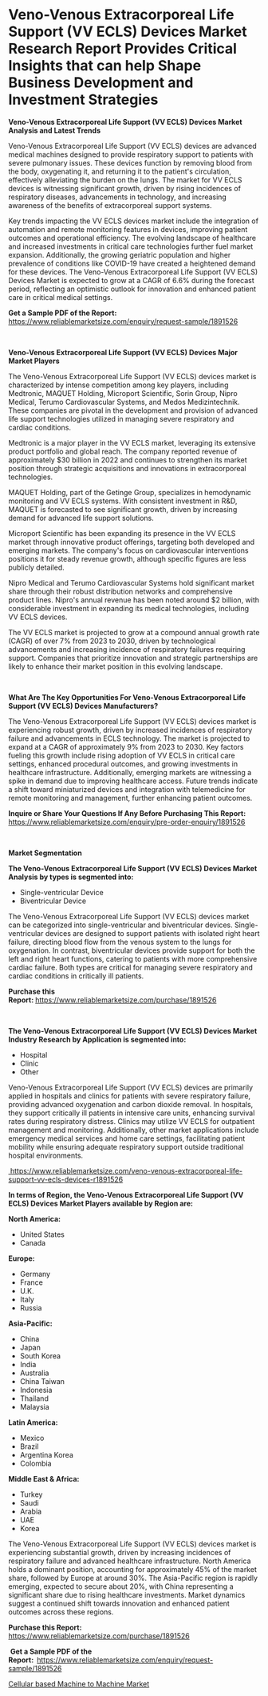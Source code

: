 <p><h1>Veno-Venous Extracorporeal Life Support (VV ECLS) Devices Market Research Report Provides Critical Insights that can help Shape Business Development and Investment Strategies</h1></p><p><strong>Veno-Venous Extracorporeal Life Support (VV ECLS) Devices Market Analysis and Latest Trends</strong></p>
<p><p>Veno-Venous Extracorporeal Life Support (VV ECLS) devices are advanced medical machines designed to provide respiratory support to patients with severe pulmonary issues. These devices function by removing blood from the body, oxygenating it, and returning it to the patient's circulation, effectively alleviating the burden on the lungs. The market for VV ECLS devices is witnessing significant growth, driven by rising incidences of respiratory diseases, advancements in technology, and increasing awareness of the benefits of extracorporeal support systems.</p><p>Key trends impacting the VV ECLS devices market include the integration of automation and remote monitoring features in devices, improving patient outcomes and operational efficiency. The evolving landscape of healthcare and increased investments in critical care technologies further fuel market expansion. Additionally, the growing geriatric population and higher prevalence of conditions like COVID-19 have created a heightened demand for these devices. The Veno-Venous Extracorporeal Life Support (VV ECLS) Devices Market is expected to grow at a CAGR of 6.6% during the forecast period, reflecting an optimistic outlook for innovation and enhanced patient care in critical medical settings.</p></p>
<p><strong>Get a Sample PDF of the Report:&nbsp;</strong> <a href="https://www.reliablemarketsize.com/enquiry/request-sample/1891526?utm_campaign=1911&utm_medium=2&utm_source=Github&utm_content=ia&utm_term=14012025&utm_id=veno-venous-extracorporeal-life-support-vv-ecls-devices">https://www.reliablemarketsize.com/enquiry/request-sample/1891526</a></p>
<p>&nbsp;</p>
<p><strong>Veno-Venous Extracorporeal Life Support (VV ECLS) Devices Major Market Players</strong></p>
<p><p>The Veno-Venous Extracorporeal Life Support (VV ECLS) devices market is characterized by intense competition among key players, including Medtronic, MAQUET Holding, Microport Scientific, Sorin Group, Nipro Medical, Terumo Cardiovascular Systems, and Medos Medizintechnik. These companies are pivotal in the development and provision of advanced life support technologies utilized in managing severe respiratory and cardiac conditions.</p><p>Medtronic is a major player in the VV ECLS market, leveraging its extensive product portfolio and global reach. The company reported revenue of approximately $30 billion in 2022 and continues to strengthen its market position through strategic acquisitions and innovations in extracorporeal technologies. </p><p>MAQUET Holding, part of the Getinge Group, specializes in hemodynamic monitoring and VV ECLS systems. With consistent investment in R&D, MAQUET is forecasted to see significant growth, driven by increasing demand for advanced life support solutions.</p><p>Microport Scientific has been expanding its presence in the VV ECLS market through innovative product offerings, targeting both developed and emerging markets. The company's focus on cardiovascular interventions positions it for steady revenue growth, although specific figures are less publicly detailed.</p><p>Nipro Medical and Terumo Cardiovascular Systems hold significant market share through their robust distribution networks and comprehensive product lines. Nipro's annual revenue has been noted around $2 billion, with considerable investment in expanding its medical technologies, including VV ECLS devices.</p><p>The VV ECLS market is projected to grow at a compound annual growth rate (CAGR) of over 7% from 2023 to 2030, driven by technological advancements and increasing incidence of respiratory failures requiring support. Companies that prioritize innovation and strategic partnerships are likely to enhance their market position in this evolving landscape.</p></p>
<p>&nbsp;</p>
<p><strong>What Are The Key Opportunities For Veno-Venous Extracorporeal Life Support (VV ECLS) Devices Manufacturers?</strong></p>
<p><p>The Veno-Venous Extracorporeal Life Support (VV ECLS) devices market is experiencing robust growth, driven by increased incidences of respiratory failure and advancements in ECLS technology. The market is projected to expand at a CAGR of approximately 9% from 2023 to 2030. Key factors fueling this growth include rising adoption of VV ECLS in critical care settings, enhanced procedural outcomes, and growing investments in healthcare infrastructure. Additionally, emerging markets are witnessing a spike in demand due to improving healthcare access. Future trends indicate a shift toward miniaturized devices and integration with telemedicine for remote monitoring and management, further enhancing patient outcomes.</p></p>
<p><strong>Inquire or Share Your Questions If Any Before Purchasing This Report:</strong> <a href="https://www.reliablemarketsize.com/enquiry/pre-order-enquiry/1891526?utm_campaign=1911&utm_medium=2&utm_source=Github&utm_content=ia&utm_term=14012025&utm_id=veno-venous-extracorporeal-life-support-vv-ecls-devices">https://www.reliablemarketsize.com/enquiry/pre-order-enquiry/1891526</a></p>
<p>&nbsp;</p>
<p><strong>Market Segmentation</strong></p>
<p><strong>The Veno-Venous Extracorporeal Life Support (VV ECLS) Devices Market Analysis by types is segmented into:</strong></p>
<p><ul><li>Single-ventricular Device</li><li>Biventricular Device</li></ul></p>
<p><p>The Veno-Venous Extracorporeal Life Support (VV ECLS) devices market can be categorized into single-ventricular and biventricular devices. Single-ventricular devices are designed to support patients with isolated right heart failure, directing blood flow from the venous system to the lungs for oxygenation. In contrast, biventricular devices provide support for both the left and right heart functions, catering to patients with more comprehensive cardiac failure. Both types are critical for managing severe respiratory and cardiac conditions in critically ill patients.</p></p>
<p><strong>Purchase this Report:&nbsp;</strong><a href="https://www.reliablemarketsize.com/purchase/1891526?utm_campaign=1911&utm_medium=2&utm_source=Github&utm_content=ia&utm_term=14012025&utm_id=veno-venous-extracorporeal-life-support-vv-ecls-devices">https://www.reliablemarketsize.com/purchase/1891526</a></p>
<p>&nbsp;</p>
<p><strong>The Veno-Venous Extracorporeal Life Support (VV ECLS) Devices Market Industry Research by Application is segmented into:</strong></p>
<p><ul><li>Hospital</li><li>Clinic</li><li>Other</li></ul></p>
<p><p>Veno-Venous Extracorporeal Life Support (VV ECLS) devices are primarily applied in hospitals and clinics for patients with severe respiratory failure, providing advanced oxygenation and carbon dioxide removal. In hospitals, they support critically ill patients in intensive care units, enhancing survival rates during respiratory distress. Clinics may utilize VV ECLS for outpatient management and monitoring. Additionally, other market applications include emergency medical services and home care settings, facilitating patient mobility while ensuring adequate respiratory support outside traditional hospital environments.</p></p>
<p><a href="https://www.reliablemarketsize.com/veno-venous-extracorporeal-life-support-vv-ecls-devices-r1891526?utm_campaign=1911&utm_medium=2&utm_source=Github&utm_content=ia&utm_term=14012025&utm_id=veno-venous-extracorporeal-life-support-vv-ecls-devices">&nbsp;https://www.reliablemarketsize.com/veno-venous-extracorporeal-life-support-vv-ecls-devices-r1891526</a></p>
<p><strong>In terms of Region, the Veno-Venous Extracorporeal Life Support (VV ECLS) Devices Market Players available by Region are:</strong></p>
<p>
    <p> <strong> North America: </strong>
        <ul>
            <li>United States</li>
            <li>Canada</li>
        </ul>
        </p> 
    <p> <strong> Europe: </strong>
        <ul>
            <li>Germany</li>
            <li>France</li>
            <li>U.K.</li>
            <li>Italy</li>
            <li>Russia</li>
        </ul>
        </p> 
    <p> <strong> Asia-Pacific: </strong>
        <ul>
            <li>China</li>
            <li>Japan</li>
            <li>South Korea</li>
            <li>India</li>
            <li>Australia</li>
            <li>China Taiwan</li>
            <li>Indonesia</li>
            <li>Thailand</li>
            <li>Malaysia</li>
        </ul>
        </p> 
    <p> <strong> Latin America: </strong>
        <ul>
            <li>Mexico</li>
            <li>Brazil</li>
            <li>Argentina Korea</li>
            <li>Colombia</li>
        </ul>
        </p> 
    <p> <strong> Middle East & Africa: </strong>
        <ul>
            <li>Turkey</li>
            <li>Saudi</li>
            <li>Arabia</li>
            <li>UAE</li>
            <li>Korea</li>
        </ul>
    </p>
    </p>
<p><p>The Veno-Venous Extracorporeal Life Support (VV ECLS) devices market is experiencing substantial growth, driven by increasing incidences of respiratory failure and advanced healthcare infrastructure. North America holds a dominant position, accounting for approximately 45% of the market share, followed by Europe at around 30%. The Asia-Pacific region is rapidly emerging, expected to secure about 20%, with China representing a significant share due to rising healthcare investments. Market dynamics suggest a continued shift towards innovation and enhanced patient outcomes across these regions.</p></p>
<p><strong>Purchase this Report: </strong><a href="https://www.reliablemarketsize.com/purchase/1891526?utm_campaign=1911&utm_medium=2&utm_source=Github&utm_content=ia&utm_term=14012025&utm_id=veno-venous-extracorporeal-life-support-vv-ecls-devices">https://www.reliablemarketsize.com/purchase/1891526</a></p>
<p>&nbsp;<strong>Get a Sample PDF of the Report:&nbsp;&nbsp;</strong><a href="https://www.reliablemarketsize.com/enquiry/request-sample/1891526?utm_campaign=1911&utm_medium=2&utm_source=Github&utm_content=ia&utm_term=14012025&utm_id=veno-venous-extracorporeal-life-support-vv-ecls-devices">https://www.reliablemarketsize.com/enquiry/request-sample/1891526</a></p>
<p><strong></strong></p>
<p><p><a href="https://github.com/gulaimolin/Market-Research-Report-List-7/blob/main/cellular-based-machine-to-machine-market.md?utm_campaign=1911&utm_medium=2&utm_source=Github&utm_content=ia&utm_term=14012025&utm_id=veno-venous-extracorporeal-life-support-vv-ecls-devices">Cellular based Machine to Machine Market</a></p></p>
